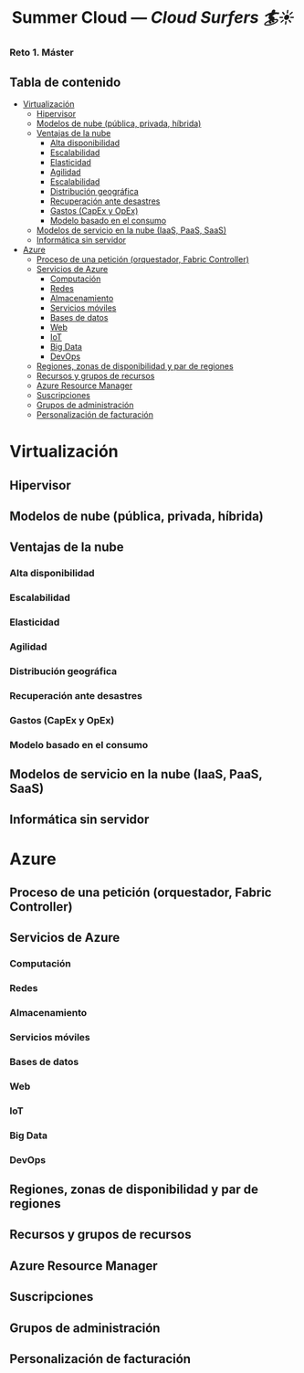 <link rel="stylesheet" href="styles.css">
<center><h1>Summer Cloud &mdash; <i style="font-style: bold;">Cloud Surfers 🏄☀️</i></h1></center>
<h3>Reto 1. Máster</h3>

## Tabla de contenido
- [Virtualización](#Virtualización)
  - [Hipervisor](#Hipervisor)
  - [Modelos de nube (pública, privada, híbrida)](#Modelos-de-nube-(pública,-privada,-híbrida))
  - [Ventajas de la nube](#Ventajas-de-la-nube)
    - [Alta disponibilidad](#Alta-disponibilidad)
    - [Escalabilidad](#Escalabilidad)
    - [Elasticidad](#Elasticidad)
    - [Agilidad](#Agilidad)
    - [Escalabilidad](#Escalabilidad)
    - [Distribución geográfica](#Distribución-geográfica)
    - [Recuperación ante desastres](#Recuperación-ante-desastres)
    - [Gastos (CapEx y OpEx)](#Gastos-(CapEx-y-OpEx))
    - [Modelo basado en el consumo](#Modelo-basado-en-el-consumo)
  - [Modelos de servicio en la nube (IaaS, PaaS, SaaS)](#Modelos-de-servicio-en-la-nube-(IaaS,-PaaS,-SaaS))
  - [Informática sin servidor](#Informática-sin-servidor)
- [Azure](#Azure)
  - [Proceso de una petición (orquestador, Fabric Controller)](#Proceso-de-una-petición-(orquestador,-Fabric-Controller))
  - [Servicios de Azure](#Servicios-de-Azure)
    - [Computación](#computación)
    - [Redes](#Redes)
    - [Almacenamiento](#Almacenamiento)
    - [Servicios móviles](#Servicios-móviles)
    - [Bases de datos](#Bases-de-datos)
    - [Web](#Web)
    - [IoT](#IoT)
    - [Big Data](#Big-Data)
    - [DevOps](#DevOps)
  - [Regiones, zonas de disponibilidad y par de regiones](#Regiones,-zonas-de-disponibilidad-y-par-de-regiones)
  - [Recursos y grupos de recursos](#Recursos-y-grupos-de-recursos)
  - [Azure Resource Manager](#Azure-Resource-Manager)
  - [Suscripciones](#Suscripciones)
  - [Grupos de administración](#Grupos-de-administración)
  - [Personalización de facturación](#Personalización-de-facturación)


		
# Virtualización
		
## Hipervisor
		
## Modelos de nube (pública, privada, híbrida)
		
## Ventajas de la nube
					
### Alta disponibilidad
			
###  Escalabilidad
			
###  Elasticidad
			
###  Agilidad
			
###  Distribución geográfica
			
###  Recuperación ante desastres

### Gastos (CapEx y OpEx)

### Modelo basado en el consumo
			
			
## Modelos de servicio en la nube (IaaS, PaaS, SaaS)
		
## Informática sin servidor
		
	
# Azure
			
## Proceso de una petición (orquestador, Fabric Controller)
		
## Servicios de Azure
### Computación
### Redes
### Almacenamiento
### Servicios móviles
### Bases de datos
### Web
### IoT
### Big Data
### DevOps
		
## Regiones, zonas de disponibilidad y par de regiones
		
## Recursos y grupos de recursos
		
## Azure Resource Manager
		
## Suscripciones
		
## Grupos de administración
		
## Personalización de facturación
